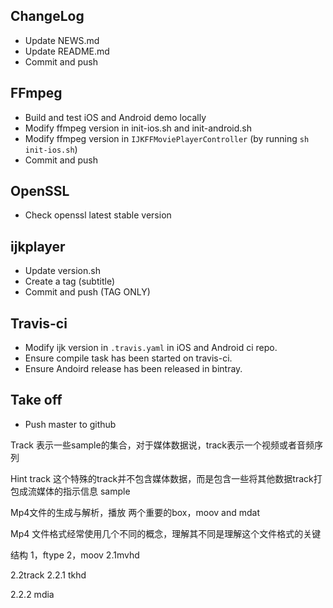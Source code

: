 ChangeLog
-----------------------
* Update NEWS.md
* Update README.md
* Commit and push

FFmpeg
-----------------------
* Build and test iOS and Android demo locally
* Modify ffmpeg version in init-ios.sh and init-android.sh
* Modify ffmpeg version in `IJKFFMoviePlayerController` (by running `sh init-ios.sh`)
* Commit and push

OpenSSL
----------------------
* Check openssl latest stable version

ijkplayer
-----------------------
* Update version.sh
* Create a tag (subtitle)
* Commit and push (TAG ONLY)

Travis-ci
-----------------------
* Modify ijk version in `.travis.yaml` in iOS and Android ci repo.
* Ensure compile task has been started on travis-ci.
* Ensure Andoird release has been released in bintray.

Take off
-----------------------
* Push master to github

Track 表示一些sample的集合，对于媒体数据说，track表示一个视频或者音频序列

Hint track 这个特殊的track并不包含媒体数据，而是包含一些将其他数据track打包成流媒体的指示信息
sample 

Mp4文件的生成与解析，播放
两个重要的box，moov and mdat

Mp4 文件格式经常使用几个不同的概念，理解其不同是理解这个文件格式的关键

结构
1，ftype
2，moov
2.1mvhd

2.2track
2.2.1 tkhd

2.2.2 mdia